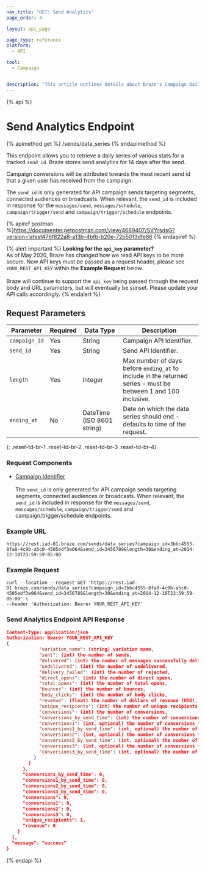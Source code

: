 ```yaml
---
nav_title: "GET: Send Analytics"
page_order: 4

layout: api_page

page_type: reference
platform:
  - API

tool:
  - Campaign


description: "This article outlines details about Braze's Campaign Daily Stats by Send ID endpoint."
---
```

{% api %}
# Send Analytics Endpoint
{% apimethod get %}
/sends/data_series
{% endapimethod %}

This endpoint allows you to retrieve a daily series of various stats for a tracked `send_id`. Braze stores send analytics for 14 days after the send.

Campaign conversions will be attributed towards the most recent send id that a given user has received from the campaign.

The `send_id` is only generated for API campaign sends targeting segments, connected audiences or broadcasts. When relevant, the `send_id` is included in response for the `messages/send`, `messages/schedule`, `campaign/trigger/send` and `campaign/trigger/schedule` endpoints.


{% apiref postman %}https://documenter.getpostman.com/view/4689407/SVYrsdsG?version=latest#76f822a8-a13b-4bfb-b20e-72b5013dfe86 {% endapiref %}

{% alert important %}
__Looking for the `api_key` parameter?__<br>As of May 2020, Braze has changed how we read API keys to be more secure. Now API keys must be passed as a request header, please see `YOUR_REST_API_KEY` within the __Example Request__ below.<br><br>Braze will continue to support the `api_key` being passed through the request body and URL parameters, but will eventually be sunset. Please update your API calls accordingly.
{% endalert %}

## Request Parameters

| Parameter | Required | Data Type | Description |
| --------- | -------- | --------- |------------ |
| `campaign_id` | Yes | String | Campaign API Identifier. |
| `send_id` | Yes | String | Send API Identifier. |
| `length` | Yes | Integer | Max number of days before `ending_at` to include in the returned series - must be between 1 and 100 inclusive. |
| `ending_at` | No | DateTime (ISO 8601 string) | Date on which the data series should end - defaults to time of the request. |
{: .reset-td-br-1 .reset-td-br-2 .reset-td-br-3  .reset-td-br-4}

### Request Components
- [Campaign Identifier]({{site.baseurl}}/api/identifier_types/)
<br><br>
The `send_id` is only generated for API campaign sends targeting segments, connected audiences or broadcasts. When relevant, the `send_id` is included in response for the `messages/send`, `messages/schedule`, `campaign/trigger/send` and campaign/trigger/schedule endpoints.

### Example URL
`https://rest.iad-01.braze.com/sends/data_series?campaign_id=3bbc4555-8fa0-4c9b-a5c0-4505edf3e064&send_id=3456789&length=30&ending_at=2014-12-10T23:59:59-05:00`

### Example Request 
```
curl --location --request GET 'https://rest.iad-01.braze.com/sends/data_series?campaign_id=3bbc4555-8fa0-4c9b-a5c0-4505edf3e064&send_id=3456789&length=30&ending_at=2014-12-10T23:59:59-05:00' \
--header 'Authorization: Bearer YOUR_REST_API_KEY'
```

### Send Analytics Endpoint API Response

```json
Content-Type: application/json
Authorization: Bearer YOUR_REST_API_KEY
{
            "variation_name": (string) variation name,
            "sent": (int) the number of sends,
            "delivered": (int) the number of messages successfully delivered,
            "undelivered": (int) the number of undelivered,
            "delivery_failed": (int) the number of rejected,
            "direct_opens": (int) the number of direct opens,
            "total_opens": (int) the number of total opens,
            "bounces": (int) the number of bounces,
            "body_clicks": (int) the number of body clicks,
            "revenue": (float) the number of dollars of revenue (USD),
            "unique_recipients": (int) the number of unique recipients,
            "conversions": (int) the number of conversions,
            "conversions_by_send_time": (int) the number of conversions,
            "conversions1": (int, optional) the number of conversions for the second conversion event,
            "conversions1_by_send_time": (int, optional) the number of conversions for the second conversion event by send time,
            "conversions2": (int, optional) the number of conversions for the third conversion event,
            "conversions2_by_send_time": (int, optional) the number of conversions for the third conversion event by send time,
            "conversions3": (int, optional) the number of conversions for the fourth conversion event,
            "conversions3_by_send_time": (int, optional) the number of conversions for the fourth conversion event by send time
          }
        ]
      },
      "conversions_by_send_time": 0,
      "conversions1_by_send_time": 0,
      "conversions2_by_send_time": 0,
      "conversions3_by_send_time": 0,
      "conversions": 0,
      "conversions1": 0,
      "conversions2": 0,
      "conversions3": 0,
      "unique_recipients": 1,
      "revenue": 0
    }
  ],
  "message": "success"
}
```

{% endapi %}
